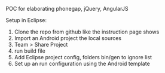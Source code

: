 POC for elaborating phonegap, jQuery, AngularJS

Setup in Eclipse:
1. Clone the repo from github like the instruction page shows
2. Import an Android project the local sources
3. Team > Share Project
4. run build file
5. Add Eclipse project config, folders bin/gen to ignore list
6. Set up an run configuration using the Android template